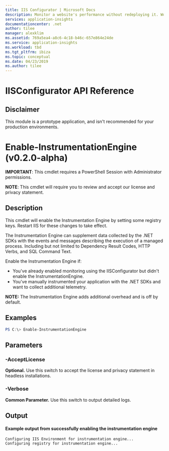 ```yaml
---
title: IIS Configurator | Microsoft Docs
description: Monitor a website's performance without redeploying it. Works with ASP.NET web apps hosted on-premises, in VMs or on Azure.
services: application-insights
documentationcenter: .net
author: tilee
manager: alexklim
ms.assetid: 769a5ea4-a8c6-4c18-b46c-657e864e24de
ms.service: application-insights
ms.workload: tbd
ms.tgt_pltfrm: ibiza
ms.topic: conceptual
ms.date: 04/23/2019
ms.author: tilee
---
```

# IISConfigurator API Reference

## Disclaimer
This module is a prototype application, and isn't recommended for your production environments.

# Enable-InstrumentationEngine (v0.2.0-alpha)

**IMPORTANT**: This cmdlet requires a PowerShell Session with Administrator permissions.

**NOTE**: This cmdlet will require you to review and accept our license and privacy statement.

## Description

This cmdlet will enable the Instrumentation Engine by setting some registry keys.
Restart IIS for these changes to take effect.

The Instrumentation Engine can supplement data collected by the .NET SDKs with the events and messages describing the execution of a managed process. 
Including but not limited to Dependency Result Codes, HTTP Verbs, and SQL Command Text. 

Enable the Instrumentation Engine if:
- You've already enabled monitoring using the IISConfigurator but didn't enable the InstrumentationEngine.
- You've manually instrumented your application with the .NET SDKs and want to collect additional telemetry.

**NOTE:** The Instrumentation Engine adds additional overhead and is off by default.

## Examples

```powershell
PS C:\> Enable-InstrumentationEngine
```

## Parameters 

### -AcceptLicense
**Optional.** Use this switch to accept the license and privacy statement in headless installations.

### -Verbose
**Common Parameter.** Use this switch to output detailed logs.

## Output


#### Example output from successfully enabling the instrumentation engine

```
Configuring IIS Environment for instrumentation engine...
Configuring registry for instrumentation engine...
```
